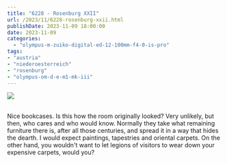 ```yaml
---
title: "6228 - Rosenburg XXII"
url: /2023/11/6228-rosenburg-xxii.html
publishDate: 2023-11-09 18:00:00
date: 2023-11-09
categories:
  - "olympus-m-zuiko-digital-ed-12-100mm-f4-0-is-pro"
tags:
- "austria"
- "niederoesterreich"
- "rosenburg"
- "olympus-om-d-e-m1-mk-iii"
---
```

<div class="container">
<div class="center"><a target="_blank" href="https://d25zfm9zpd7gm5.cloudfront.net/1200x1200/2020/20200601_111046-ORF_DxO_DeepPRIME_lr.jpg"><img class="webfeedsFeaturedVisual" src="https://d25zfm9zpd7gm5.cloudfront.net/0600x0600/2020/20200601_111046-ORF_DxO_DeepPRIME_lr.jpg" /></a></div>
</div>
<br />

Nice bookcases. Is this how the room originally looked? Very
unlikely, but then, who cares and who would know. Normally
they take what remaining furniture there is, after all those
centuries, and spread it in a way that hides the dearth. I
would expect paintings, tapestries and oriental carpets. On
the other hand, you wouldn't want to let legions of visitors
to wear down your expensive carpets, would you?

